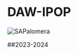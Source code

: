 # DAW-IPOP

![SAPalomera](https://www.sapalomera.cat/wp-content/themes/SaPalomeraTheme/img/logo-institut-sapalomera.png)

##2023-2024
